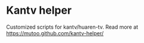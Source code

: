 Kantv helper
============

Customized scripts for kantv/huaren-tv.
Read more at https://mutoo.github.com/kantv-helper/
